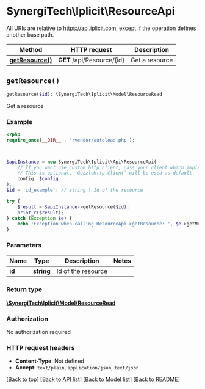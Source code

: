 # SynergiTech\Iplicit\ResourceApi

All URIs are relative to https://api.iplicit.com, except if the operation defines another base path.

| Method | HTTP request | Description |
| ------------- | ------------- | ------------- |
| [**getResource()**](ResourceApi.md#getResource) | **GET** /api/Resource/{id} | Get a resource |


## `getResource()`

```php
getResource($id): \SynergiTech\Iplicit\Model\ResourceRead
```

Get a resource

### Example

```php
<?php
require_once(__DIR__ . '/vendor/autoload.php');



$apiInstance = new SynergiTech\Iplicit\Api\ResourceApi(
    // If you want use custom http client, pass your client which implements `GuzzleHttp\ClientInterface`.
    // This is optional, `GuzzleHttp\Client` will be used as default.
    config: $config
);
$id = 'id_example'; // string | Id of the resource

try {
    $result = $apiInstance->getResource($id);
    print_r($result);
} catch (Exception $e) {
    echo 'Exception when calling ResourceApi->getResource: ', $e->getMessage(), PHP_EOL;
}
```

### Parameters

| Name | Type | Description  | Notes |
| ------------- | ------------- | ------------- | ------------- |
| **id** | **string**| Id of the resource | |

### Return type

[**\SynergiTech\Iplicit\Model\ResourceRead**](../Model/ResourceRead.md)

### Authorization

No authorization required

### HTTP request headers

- **Content-Type**: Not defined
- **Accept**: `text/plain`, `application/json`, `text/json`

[[Back to top]](#) [[Back to API list]](../../README.md#endpoints)
[[Back to Model list]](../../README.md#models)
[[Back to README]](../../README.md)
